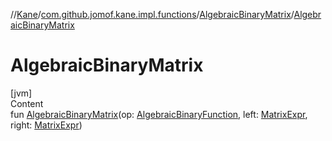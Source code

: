 //[Kane](../../index.md)/[com.github.jomof.kane.impl.functions](../index.md)/[AlgebraicBinaryMatrix](index.md)/[AlgebraicBinaryMatrix](-algebraic-binary-matrix.md)



# AlgebraicBinaryMatrix  
[jvm]  
Content  
fun [AlgebraicBinaryMatrix](-algebraic-binary-matrix.md)(op: [AlgebraicBinaryFunction](../-algebraic-binary-function/index.md), left: [MatrixExpr](../../com.github.jomof.kane/-matrix-expr/index.md), right: [MatrixExpr](../../com.github.jomof.kane/-matrix-expr/index.md))  



